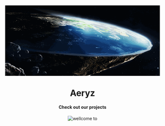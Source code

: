 <img align="center" alt="Earth Proof" src="https://github.com/Aeryz-xyz/.github/raw/main/assets/real-earth.gif"></img>
<p>
  <h1 align="center"><b>Aeryz</b></h1>
</p>

<p>
  <h4 align="center"><b>Check out our projects</b></h4>
</p>

<p align="center">
    <img align="center" alt="wellcome to" src="https://gpvc.arturio.dev/Aeryz-xyz" />
</p>
